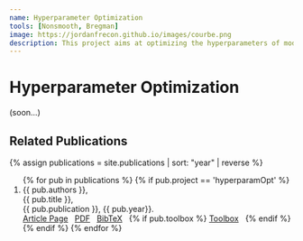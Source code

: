 ```yaml
---
name: Hyperparameter Optimization
tools: [Nonsmooth, Bregman]
image: https://jordanfrecon.github.io/images/courbe.png
description: This project aims at optimizing the hyperparameters of models learned by minimizing nonsmooth functionals
--- 
```


# Hyperparameter Optimization

(soon...)




## Related Publications
{% assign publications = site.publications | sort: "year" | reverse %}

<ol>
{% for pub in publications %}
 {% if pub.project == 'hyperparamOpt' %}
 <li>
 <div class="pubitem">
   <div class="pubauthors">
     {{ pub.authors }},
   </div>
   <div class="pubtitle">
     {{ pub.title }},
   </div>
   <div class="pubinfo">
     {{ pub.publication }}, {{ pub.year}}.
   </div>
 </div>
 <div class="publinks">
   <a href="{{pub.url}}"><i class="fas fa-link"></i> Article Page</a>&nbsp;&nbsp;
   <a href="/download/{{ pub.slug}}.pdf"><i class="far fa-file-pdf"></i> PDF</a>&nbsp;&nbsp;
   <a href="/download/{{ pub.slug}}.bib"><i class="fas fa-quote-left"></i> BibTeX</a>&nbsp;&nbsp;
   {% if pub.toolbox %}
   <a href="{{ pub.toolbox }}"><i class="fab fa-github"></i> Toolbox</a>&nbsp;&nbsp;
   {% endif %}
 </div>
 </li>
 {% endif %}
{% endfor %}
</ol>


